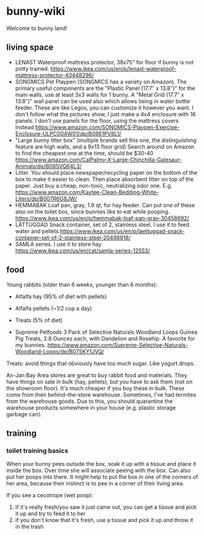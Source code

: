 # bunny-wiki

Welcome to bunny land!

## living space

- LENAST Waterproof mattress protector, 38x75" for floor if bunny is not potty trained.   https://www.ikea.com/us/en/p/lenast-waterproof-mattress-protector-40448296/
- SONGMICS Pet Playpen (SONGMICS has a variety on Amazon). The primary useful components are the "Plastic Panel (17.7″ x 13.8″)" for the main walls, use at least 3x3 walls for 1 bunny. A "Metal Grid (17.7″ x 13.8″)" wall panel can be used also which allows tieing in water bottle feeder. These are like Legos, you can customize it however you want. I don't follow what the pictures show, I just make a 4x4 enclosure with 16 panels. I don't use panels for the floor, using the mattress covers instead   https://www.amazon.com/SONGMICS-Playpen-Exercise-Enclosure-ULPC004W01/dp/B0861PV8L1/
- "Large bunny litter box" (multiple brands sell this one, the distinguishing feature are high walls, and a 9x13 floor grid) Search around on Amazon to find the cheapest one at the time, should be $30-40  https://www.amazon.com/CalPalmy-X-Large-Chinchilla-Galesaur-Animals/dp/B085VQ64L3/
- Litter. You should place newspaper/recycling paper on the bottom of the box to make it easier to clean. Then place absorbent litter on top of the paper. Just buy a cheap, non-toxic, neutralizing odor one. E.g.  https://www.amazon.com/Kaytee-Clean-Bedding-White-Liters/dp/B007R6G8JW/
- HEMMABAK Loaf pan, gray, 1.9 qt, for hay feeder. Can put one of these also on the toilet box, since bunnies like to eat while pooping. https://www.ikea.com/us/en/p/hemmabak-loaf-pan-gray-30456692/
- LÄTTUGGAD Snack container, set of 2, stainless steel. I use it to feed water and pellets  https://www.ikea.com/us/en/p/laettuggad-snack-container-set-of-2-stainless-steel-20498918/
- SAMLA series. I use it to store hay  https://www.ikea.com/us/en/cat/samla-series-12553/

## food

Young rabbits (older than 6 weeks, younger than 6 months):
- Alfalfa hay (95% of diet with pellets)
- Alfalfa pellets (~1/2 cup a day)
- Treats (5% of diet)

- Supreme Petfoods 3 Pack of Selective Naturals Woodland Loops Guinea Pig Treats, 2.8 Ounces each, with Dandelion and Rosehip.  A favorite for my bunnies. https://www.amazon.com/Supreme-Selective-Naturals-Woodland-Loops/dp/B07SKY1JVQ/

Treats: avoid things that obviously have too much sugar. Like yogurt drops.

An-Jan Bay Area stores are great to buy rabbit food and materials. They have things on sale in bulk (hay, pellets), but you have to ask them (not on the showroom floor). It's much cheaper if you buy these in bulk. These come from their behind-the-store warehouse. Sometimes, I've had termites from the warehouse goods. Due to this, you should quarantine the warehouse products somewhere in your house (e.g. plastic storage garbage can).

## training

### toilet training basics

When your bunny pees outside the box, soak it up with a tissue and place it inside the box. Over time she will associate peeing with the box. Can also put her poops into there. It might help to put the box in one of the corners of her area, because their instinct is to pee in a corner of their living area.

If you see a cecotrope (wet poop):
1. if it's really fresh/you saw it just came out, you can get a tissue and pick it up and try to feed it to her
2. if you don't know that it's fresh, use a tissue and pick it up and throw it in the trash


